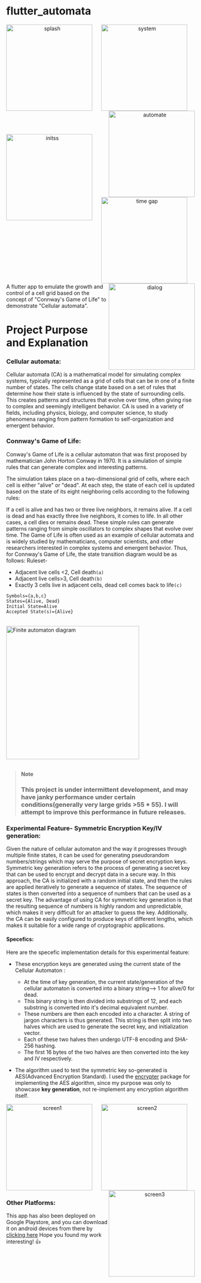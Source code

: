 # flutter_automata


<div align="center">

<img width="230" alt="splash" align="left" src="https://user-images.githubusercontent.com/68727041/226305430-a6af27e0-3d39-4b97-8e48-6dae3f7a304b.png">

<img width="230" alt="system" align="center" src="https://user-images.githubusercontent.com/68727041/226305593-04e3c134-2a3d-4d1c-b8b2-35f4a6a5ddaf.png">

<img width="230" alt="automate" align="right" src="https://user-images.githubusercontent.com/68727041/226305613-6435aa49-ff2c-40e0-af76-a35c2618c367.png">
</div>

  <br><br>
  
<div align="center">
<img width="230" alt="initss" align="left" src="https://user-images.githubusercontent.com/68727041/226305527-2456439c-8e26-4294-8fc3-8dc9e28114a5.png">
  
<img width="230" alt="time gap" align="center" src="https://user-images.githubusercontent.com/68727041/226311042-8569aa01-f461-4cda-9d41-6aba24609d98.png">

<img width="230" alt="dialog" align="right" src="https://user-images.githubusercontent.com/68727041/226307593-6f8de8a9-6c15-43b7-b674-a42dfda5f9f3.png">

</div>
A flutter app to emulate the growth and control of a cell grid based on the concept of "Connway's Game of Life" to demonstrate "Cellular automata".

# Project Purpose and Explanation

### Cellular automata:

Cellular automata (CA) is a mathematical model for simulating complex systems, typically represented as a grid of cells that can be in one of a finite number of states. The cells change state based on a set of rules that determine how their state is influenced by the state of surrounding cells. This creates patterns and structures that evolve over time, often giving rise to complex and seemingly intelligent behavior. CA is used in a variety of fields, including physics, biology, and computer science, to study phenomena ranging from pattern formation to self-organization and emergent behavior.

### Connway's Game of Life: 

Conway's Game of Life is a cellular automaton that was first proposed by mathematician John Horton Conway in 1970. It is a simulation of simple rules that can generate complex and interesting patterns.

The simulation takes place on a two-dimensional grid of cells, where each cell is either "alive" or "dead". At each step, the state of each cell is updated based on the state of its eight neighboring cells according to the following rules:

If a cell is alive and has two or three live neighbors, it remains alive.
If a cell is dead and has exactly three live neighbors, it comes to life.
In all other cases, a cell dies or remains dead.
These simple rules can generate patterns ranging from simple oscillators to complex shapes that evolve over time. The Game of Life is often used as an example of cellular automata and is widely studied by mathematicians, computer scientists, and other researchers interested in complex systems and emergent behavior.
Thus, for Connway's Game of Life, the state transition diagram would be as follows:
Ruleset-
- Adjacent live cells <2, Cell death```(a)```
- Adjacent live cells>3, Cell death```(b)```
- Exactly 3 cells live in adjacent cells, dead cell comes back to life```(c)```
```
Symbols={a,b,c} 
States={Alive, Dead}
Initial State=Alive
Accepted State(s)={Alive}
```

<br>

<img width="355" alt="Finite automaton diagram" src="https://github.com/nikhil-RGB/flutter_automata/assets/68727041/7b5b1676-5a10-4b51-9728-a5ad6e506e5e">

<br>
<br>


> **Note**
> ### This project is under intermittent development, and may have janky performance under certain conditions(generally very large grids >55 * 55). I will attempt to improve this performance in future releases.

### Experimental Feature- Symmetric Encryption Key/IV generation:

Given the nature of cellular automaton and the way it progresses through multiple finite states, it can be used for generating pseudorandom numbers/strings which may serve the purpose of secret encryption keys.
Symmetric key generation refers to the process of generating a secret key that can be used to encrypt and decrypt data in a secure way. 
In this approach, the CA is initialized with a random initial state, and then the rules are applied iteratively to generate a sequence of states. The sequence of states is then converted into a sequence of numbers that can be used as a secret key.
The advantage of using CA for symmetric key generation is that the resulting sequence of numbers is highly random and unpredictable, which makes it very difficult for an attacker to guess the key. Additionally, the CA can be easily configured to produce keys of different lengths, which makes it suitable for a wide range of cryptographic applications.

#### Specefics:

Here are the specefic implementation details for this experimental feature:

- These encryption keys are generated using the current state of the Cellular Automaton :
    - At the time of key generation, the current state/generation of the cellular automaton is converted into a binary string--> 1 for alive/0 for 
      dead.
    - This binary string is then divided into substrings of 12, and each substring is converted into it's decimal equivalent number.
    - These numbers are then each encoded into a character. A string of jargon characters is thus generated. This string is then split into two 
       halves which are used to generate the secret key, and initialization vector.
    - Each of these two halves then undergo UTF-8 encoding and SHA-256 hashing.
    - The first 16 bytes of the two halves are then converted into the key and IV respectively.
    
- The algorithm used to test the symmetric key so-generated is AES(Advanced Encryption Standard). I used the 
   [encrypter](https://pub.dev/packages/encrypt) package for implementing the AES algorithm, since my purpose was only to showcase **key 
   generation**, not re-implement any encryption algorithm itself.

<div align="center">

<img width="230" alt="screen1" align="left" src="https://user-images.githubusercontent.com/68727041/229349865-6a564e8d-8e42-430e-8cf3-105026161dbd.jpeg">

<img width="230" alt="screen2" align="center" src="https://user-images.githubusercontent.com/68727041/229349875-eb4eca1c-44a7-434c-98e2-d4226a2c1b65.jpeg">

<img width="230" alt="screen3" align="right" src="https://user-images.githubusercontent.com/68727041/229349879-c0cfc8ec-18fe-48ef-8b52-56e3cb5835c7.jpeg">
</div>

### Other Platforms:

This app has also been deployed on Google Playstore, and you can download it on android devices from there by [clicking here](https://play.google.com/store/apps/details?id=com.swingguiking)
Hope you found my work interesting! 👍
